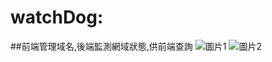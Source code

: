 # watchDog:
##前端管理域名,後端監測網域狀態,供前端查詢
![圖片1](https://github.com/user-attachments/assets/650042cd-21cd-4c8a-bc70-913a01534508)
![圖片2](https://github.com/user-attachments/assets/d5303daa-16aa-4421-b8df-9daa6605d677)

